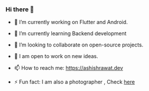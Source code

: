 ### Hi there 👋

- 🔭  I’m currently working on Flutter and Android.

- 🌱  I’m currently learning Backend development

- 👯  I’m looking to collaborate on open-source projects.

- 💫  I am open to work on new ideas.

- 📫  How to reach me: https://ashishrawat.dev

- ⚡  Fun fact: I am also a photographer , Check [here](https://500px.com/ashishrawat2911) 
